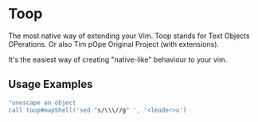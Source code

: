 # Toop

The most native way of extending your Vim.
Toop stands for Text Objects OPerations. Or also Tim pOpe Original Project (with extensions).


It's the easiest way of creating "native-like" behaviour to your vim.


## Usage Examples

```sh
"unescape an object
call toop#mapShell('sed "s/\\\//g" ', '<leader>u')
```

